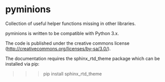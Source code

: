 pyminions
=========

Collection of useful helper functions missing in other libraries.

pyminions is written to be compatible with Python 3.x.

The code is published under the creative commons license (http://creativecommons.org/licenses/by-sa/3.0/).

The documentation requires the sphinx_rtd_theme package which can be installed via pip:
>>> pip install sphinx_rtd_theme